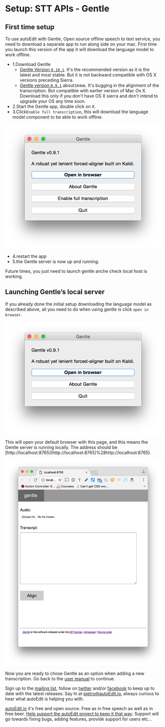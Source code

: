 # Setup: STT APIs - Gentle

## First time setup

To use autoEdit with Gentle, Open source offline speech to text service, you need to download a separate app to run along side on your mac. First time you launch this version of the app it will download the language model to work offline.

* 1.Download Gentle
  * [Gentle Version `0.10.1`](https://github.com/lowerquality/gentle/releases/tag/0.10.1). It's the recommended version as it is the latest and most stable. But it is not backward compatible with OS X versions preceding Sierra.
  * [Gentle version `0.9.1`](https://github.com/lowerquality/gentle/releases/tag/0.9.1) about`104mb`. It's bugging in the alignment of the transcription. But compatible with earlier version of Mac Os X. Download this only if you don't have OS X sierra and don't intend to upgrade your OS any time soon.
* 2.Start the Gentle app, double click on it.
* 3.Click`Enable full transcription`, this will download the language model component to be able to work offline.

![gentle\_enable\_full\_transcription](../.gitbook/assets/gentle_enable_full_transcription.png)

* 4.restart the app
* 5.the Gentle server is now up and running.

Future times, you just need to launch gentle anche check local host is working.

## Launching Gentle’s local server

If you already done the initial setup downloading the language model as described above, all you need to do when using gentle is click `open in browser`.

![gentle\_open\_in\_browser](../.gitbook/assets/gentle_open_in_browser.png)

This will open your default browser with this page, and this means the Gentle server is running locally. The address should be [http://localhost:8765](http://localhost:8765]%28http://localhost:8765\).

![gentle\_browser](../.gitbook/assets/gentle_browser.png)

Now you are ready to chose Gentle as an option when adding a new transcription. Go back to the [user manual](../transcribing/) to continue.

Sign up to the [mailing list](http://eepurl.com/cMzwSX), follow on [twitter](http://twitter.com/autoEdit2) and/or [facebook](https://www.facebook.com/autoEdit.io/) to keep up to date with the latest releases. Say hi at [pietro@autoEdit.io](mailto:pietro@autoEdit.io?Subject=Hello), always curious to hear what autoEdit is helping you with.

[autoEdit.io](https://github.com/pietrop/autoEdit_2_user_manual/tree/d5c8cea5ec4e2a1cee11515e8a838d832407badc/setup-stt-apis/www.autoEdit.io) it's free and open source. Free as in free speech as well as in free beer. [Help support the autoEdit project to keep it that way](https://donorbox.org/c9762eef-0e08-468e-90cb-2d00643697f8?recurring=true). Support will go towards fixing bugs, adding features, provide support for users etc...

